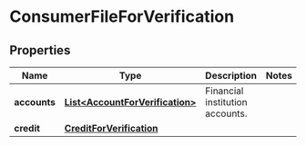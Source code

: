 

# ConsumerFileForVerification


## Properties

| Name | Type | Description | Notes |
|------------ | ------------- | ------------- | -------------|
|**accounts** | [**List&lt;AccountForVerification&gt;**](AccountForVerification.md) | Financial institution accounts. |  |
|**credit** | [**CreditForVerification**](CreditForVerification.md) |  |  |




